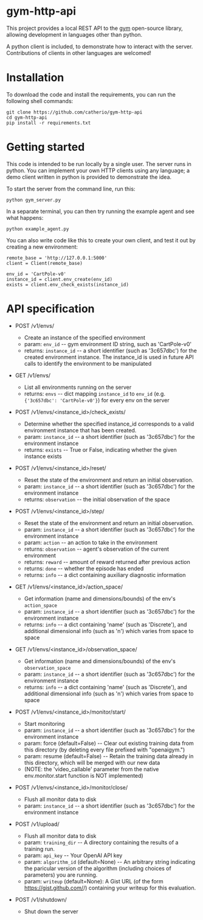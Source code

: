 gym-http-api
============

This project provides a local REST API to the [gym](https://github.com/openai/gym) open-source library, allowing development in languages other than python.

A python client is included, to demonstrate how to interact with the server. Contributions of clients in other languages are welcomed!


Installation
============

To download the code and install the requirements, you can run the following shell commands:

    git clone https://github.com/catherio/gym-http-api
    cd gym-http-api
    pip install -r requirements.txt


Getting started
============

This code is intended to be run locally by a single user. The server runs in python. You can implement your own HTTP clients using any language; a demo client written in python is provided to demonstrate the idea.

To start the server from the command line, run this:

    python gym_server.py

In a separate terminal, you can then try running the example agent and see what happens:

    python example_agent.py  

You can also write code like this to create your own client, and test it out by creating a new environment:

    remote_base = 'http://127.0.0.1:5000'
    client = Client(remote_base)

    env_id = 'CartPole-v0'
    instance_id = client.env_create(env_id)
    exists = client.env_check_exists(instance_id)


API specification
============

  * POST /v1/envs/
      * Create an instance of the specified environment
      * param: `env_id` -- gym environment ID string, such as 'CartPole-v0'
      * returns: `instance_id` -- a short identifier (such as '3c657dbc')
	    for the created environment instance. The instance_id is
        used in future API calls to identify the environment to be
        manipulated

  * GET /v1/envs/
      * List all environments running on the server
	  * returns: `envs` -- dict mapping `instance_id` to `env_id` 
	    (e.g. `{'3c657dbc': 'CartPole-v0'}`) for every env on the server

  * POST /v1/envs/<instance_id>/check_exists/
  	  * Determine whether the specified instance_id corresponds to
	    a valid environment instance that has been created.
      * param: `instance_id` -- a short identifier (such as '3c657dbc')
        for the environment instance
	  * returns: `exists` -- True or False, indicating whether the given
        instance exists

  * POST /v1/envs/<instance_id>/reset/
      * Reset the state of the environment and return an initial
        observation.
      * param: `instance_id` -- a short identifier (such as '3c657dbc')
        for the environment instance
      * returns: `observation` -- the initial observation of the space
    
  * POST /v1/envs/<instance_id>/step/
      * Reset the state of the environment and return an initial
        observation.
      * param: `instance_id` -- a short identifier (such as '3c657dbc')
        for the environment instance
	  * param: `action` -- an action to take in the environment
      * returns: `observation` -- agent's observation of the current
        environment
      * returns: `reward` -- amount of reward returned after previous action
      * returns: `done` -- whether the episode has ended
      * returns: `info` -- a dict containing auxiliary diagnostic information

   * GET /v1/envs/<instance_id>/action_space/
      * Get information (name and dimensions/bounds) of the env's
        `action_space`
      * param: `instance_id` -- a short identifier (such as '3c657dbc')
        for the environment instance  
      * returns: `info` -- a dict containing 'name' (such as 'Discrete'), and
    additional dimensional info (such as 'n') which varies from
    space to space

   * GET /v1/envs/<instance_id>/observation_space/
      * Get information (name and dimensions/bounds) of the env's
        `observation_space`
      * param: `instance_id` -- a short identifier (such as '3c657dbc')
        for the environment instance  
      * returns: `info` -- a dict containing 'name' (such as 'Discrete'), and
    additional dimensional info (such as 'n') which varies from
    space to space

   * POST /v1/envs/<instance_id>/monitor/start/
      * Start monitoring
      * param: `instance_id` -- a short identifier (such as '3c657dbc')
        for the environment instance  
      * param: force (default=False) -- Clear out existing training
        data from this directory (by deleting every file
        prefixed with "openaigym.")
      * param: resume (default=False) -- Retain the training data
        already in this directory, which will be merged with
        our new data
      * (NOTE: the 'video_callable' parameter from the native
    env.monitor.start function is NOT implemented)

   * POST /v1/envs/<instance_id>/monitor/close/
      * Flush all monitor data to disk
      * param: `instance_id` -- a short identifier (such as '3c657dbc')
        for the environment instance 

   * POST /v1/upload/
      * Flush all monitor data to disk
      * param: `training_dir` -- A directory containing the results of a
        training run.
      * param: `api_key` -- Your OpenAI API key
      * param: `algorithm_id` (default=None) -- An arbitrary string
        indicating the paricular version of the algorithm
        (including choices of parameters) you are running.
      * param: `writeup` (default=None): A Gist URL (of the form
        https://gist.github.com/<user>/<id>) containing your
        writeup for this evaluation.
   
   * POST /v1/shutdown/
      * Shut down the server